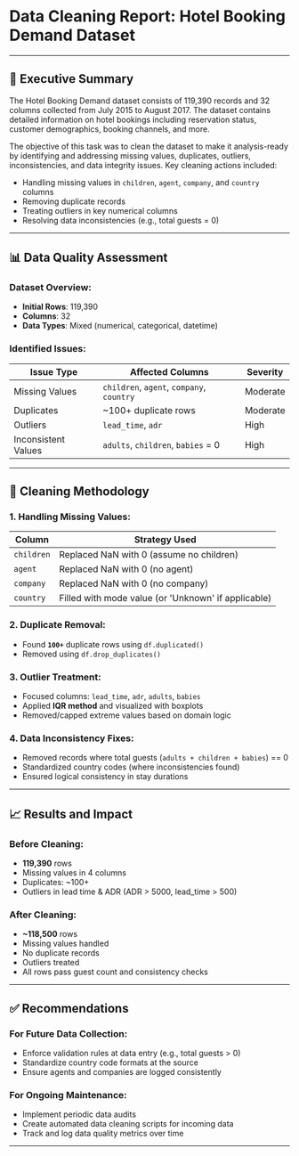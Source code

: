 # Data Cleaning Report: Hotel Booking Demand Dataset

---

## 📌 Executive Summary

The Hotel Booking Demand dataset consists of 119,390 records and 32 columns collected from July 2015 to August 2017. The dataset contains detailed information on hotel bookings including reservation status, customer demographics, booking channels, and more.

The objective of this task was to clean the dataset to make it analysis-ready by identifying and addressing missing values, duplicates, outliers, inconsistencies, and data integrity issues. Key cleaning actions included:
- Handling missing values in `children`, `agent`, `company`, and `country` columns
- Removing duplicate records
- Treating outliers in key numerical columns
- Resolving data inconsistencies (e.g., total guests = 0)

---

## 📊 Data Quality Assessment

### Dataset Overview:
- **Initial Rows**: 119,390
- **Columns**: 32
- **Data Types**: Mixed (numerical, categorical, datetime)

### Identified Issues:
| Issue Type               | Affected Columns                        | Severity |
|--------------------------|------------------------------------------|----------|
| Missing Values           | `children`, `agent`, `company`, `country` | Moderate |
| Duplicates               | ~100+ duplicate rows                     | Moderate |
| Outliers                 | `lead_time`, `adr`                       | High     |
| Inconsistent Values      | `adults`, `children`, `babies` = 0      | High     |

---

## 🧹 Cleaning Methodology

### 1. Handling Missing Values:
| Column     | Strategy Used                                      |
|------------|----------------------------------------------------|
| `children` | Replaced NaN with 0 (assume no children)           |
| `agent`    | Replaced NaN with 0 (no agent)                     |
| `company`  | Replaced NaN with 0 (no company)                   |
| `country`  | Filled with mode value (or 'Unknown' if applicable)|

### 2. Duplicate Removal:
- Found **`100+`** duplicate rows using `df.duplicated()`
- Removed using `df.drop_duplicates()`

### 3. Outlier Treatment:
- Focused columns: `lead_time`, `adr`, `adults`, `babies`
- Applied **IQR method** and visualized with boxplots
- Removed/capped extreme values based on domain logic

### 4. Data Inconsistency Fixes:
- Removed records where total guests (`adults + children + babies`) == 0
- Standardized country codes (where inconsistencies found)
- Ensured logical consistency in stay durations

---

## 📈 Results and Impact

### Before Cleaning:
- **119,390** rows
- Missing values in 4 columns
- Duplicates: ~100+
- Outliers in lead time & ADR (ADR > 5000, lead_time > 500)

### After Cleaning:
- **~118,500** rows
- Missing values handled
- No duplicate records
- Outliers treated
- All rows pass guest count and consistency checks

---

## ✅ Recommendations

### For Future Data Collection:
- Enforce validation rules at data entry (e.g., total guests > 0)
- Standardize country code formats at the source
- Ensure agents and companies are logged consistently

### For Ongoing Maintenance:
- Implement periodic data audits
- Create automated data cleaning scripts for incoming data
- Track and log data quality metrics over time

---


